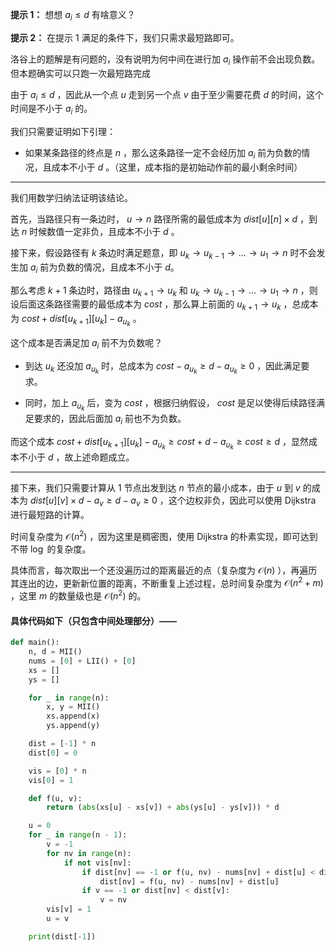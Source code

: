 **提示 1：** 想想 $a_i\leq d$ 有啥意义？

**提示 2：** 在提示 1 满足的条件下，我们只需求最短路即可。

洛谷上的题解是有问题的，没有说明为何中间在进行加 $a_i$ 操作前不会出现负数。但本题确实可以只跑一次最短路完成

由于 $a_i\leq d$ ，因此从一个点 $u$ 走到另一个点 $v$ 由于至少需要花费 $d$ 的时间，这个时间是不小于 $a_i$ 的。

我们只需要证明如下引理：

- 如果某条路径的终点是 $n$ ，那么这条路径一定不会经历加 $a_i$ 前为负数的情况，且成本不小于 $d$ 。（这里，成本指的是初始动作前的最小剩余时间）

---

我们用数学归纳法证明该结论。

首先，当路径只有一条边时， $u\to n$ 路径所需的最低成本为 $dist[u][n]\times d$ ，到达 $n$ 时候数值一定非负，且成本不小于 $d$ 。

接下来，假设路径有 $k$ 条边时满足题意，即 $u_k\to u_{k-1}\to\dots\to u_1\to n$ 时不会发生加 $a_i$ 前为负数的情况，且成本不小于 $d$。

那么考虑 $k+1$ 条边时，路径由 $u_{k+1}\to u_k$ 和 $u_k\to u_{k-1}\to\dots\to u_1\to n$ ，则设后面这条路径需要的最低成本为 $cost$ ，那么算上前面的 $u_{k+1}\to u_k$ ，总成本为 $cost+dist[u_{k+1}][u_k]-a_{u_k}$ 。

这个成本是否满足加 $a_i$ 前不为负数呢？

- 到达 $u_k$ 还没加 $a_{u_k}$ 时，总成本为 $cost-a_{u_k}\geq d-a_{u_k}\geq 0$ ，因此满足要求。

- 同时，加上 $a_{u_k}$ 后，变为 $cost$ ，根据归纳假设， $cost$ 是足以使得后续路径满足要求的，因此后面加 $a_i$ 前也不为负数。

而这个成本 $cost+dist[u_{k+1}][u_k]-a_{u_k}\geq cost+d-a_{u_k}\geq cost\geq d$ ，显然成本不小于 $d$ ，故上述命题成立。

---

接下来，我们只需要计算从 $1$ 节点出发到达 $n$ 节点的最小成本，由于 $u$ 到 $v$ 的成本为 $dist[u][v]\times d-a_v\geq d-a_v\geq 0$ ，这个边权非负，因此可以使用 Dijkstra 进行最短路的计算。

时间复杂度为 $\mathcal{O}(n^2)$ ，因为这里是稠密图，使用 Dijkstra 的朴素实现，即可达到不带 $\log$ 的复杂度。

具体而言，每次取出一个还没遍历过的距离最近的点（复杂度为 $\mathcal{O}(n)$ ），再遍历其连出的边，更新新位置的距离，不断重复上述过程，总时间复杂度为 $\mathcal{O}(n^2+m)$ ，这里 $m$ 的数量级也是 $\mathcal{O}(n^2)$ 的。

#### 具体代码如下（只包含中间处理部分）——

```Python []
def main():
    n, d = MII()
    nums = [0] + LII() + [0]
    xs = []
    ys = []

    for _ in range(n):
        x, y = MII()
        xs.append(x)
        ys.append(y)

    dist = [-1] * n
    dist[0] = 0

    vis = [0] * n
    vis[0] = 1

    def f(u, v):
        return (abs(xs[u] - xs[v]) + abs(ys[u] - ys[v])) * d

    u = 0
    for _ in range(n - 1):
        v = -1
        for nv in range(n):
            if not vis[nv]:
                if dist[nv] == -1 or f(u, nv) - nums[nv] + dist[u] < dist[nv]:
                    dist[nv] = f(u, nv) - nums[nv] + dist[u]
                if v == -1 or dist[nv] < dist[v]:
                    v = nv
        vis[v] = 1
        u = v

    print(dist[-1])
```
